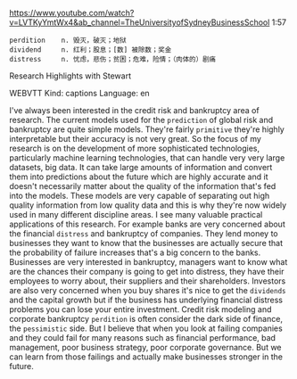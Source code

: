 https://www.youtube.com/watch?v=LVTKyYmtWx4&ab_channel=TheUniversityofSydneyBusinessSchool 
1:57

```  
perdition    n. 毁灭，破灭；地狱
dividend     n. 红利；股息；[数] 被除数；奖金
distress     n. 忧虑，悲伤；贫困；危难，险情；（肉体的）剧痛
```

Research Highlights with Stewart 

WEBVTT Kind: captions Language: en 

I've always been interested in the credit risk and bankruptcy area of research. The current models used for the `prediction` of global risk and bankruptcy are quite simple models. They're fairly `primitive` they're highly interpretable but their accuracy is not very great. So the focus of my research is on the development of more sophisticated technologies, particularly machine learning technologies, that can handle very very large datasets, big data. It can take large amounts of information and convert them into predictions about the future which are highly accurate and it doesn't necessarily matter about the quality of the information that's fed into the models. These models are very capable of separating out high quality information from low quality data and this is why they're now widely used in many different discipline areas. I see many valuable practical applications of this research. For example banks are very concerned about the financial `distress` and bankruptcy of companies. They lend money to businesses they want to know that the businesses are actually secure that the probability of failure increases that's a big concern to the banks. Businesses are very interested in bankruptcy, managers want to know what are the chances their company is going to get into distress, they have their employees to worry about, their suppliers and their shareholders. Investors are also very concerned when you buy shares it's nice to get the `dividends` and the capital growth but if the business has underlying financial distress problems you can lose your entire investment. Credit risk modeling and corporate bankruptcy `perdition` is often consider the dark side of finance, the `pessimistic` side. But I believe that when you look at failing companies and they could fail for many reasons such as financial performance, bad management, poor business strategy, poor corporate governance. But we can learn from those failings and actually make businesses stronger in the future. 